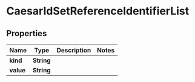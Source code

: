 

# CaesarIdSetReferenceIdentifierList


## Properties

Name | Type | Description | Notes
------------ | ------------- | ------------- | -------------
**kind** | **String** |  | 
**value** | **String** |  | 




